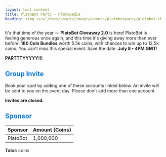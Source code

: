 ```yaml
---
layout: tool-content
title: PlatoBot Party - Platopedia
heading: <img src="/docs/assets/images/events/platobotparty/platobot-thumbnail.png" />&nbsp;PlatoBot Party
---
```


<style>
h2                    { color:#0176D6 !important }
h4                    { color:#008080 !important;font-size:var(--unit-text-B) !important }
.syotimer-cell__value { border-color:#0176D6 !important }
.syotimer-cell__unit  { color:#0176D6 }
</style>

<div class="linebreak"></div>

<div class="content-image" data-url="/docs/assets/images/events/platobotparty/platobot-banner.png" data-width="690px" data-label=""></div>

It's that time of the year — **PlatoBot Giveaway 2.0** is here! PlatoBot is feeling generous once again, and this time it's giving away more than ever before: **180 Coin Bundles** worth 5.5k coins, with chances to win up to 12.5k coins. You can't miss this special event. Save the date: **July 8 • 4PM GMT**!

<div class="linebreak"></div>

<div class="content-countdown text-center" data-datetime="2025-07-08T15:30:00+00:00"><b>PARTTTYYYYY!!!</b></div>

<div class="linebreak"></div>

## Group Invite

Book your spot by adding one of these accounts linked below. An invite will be sent to you on the event day. Please don't add more than one account.

<div class="linebreak"></div>

**Invites are closed.**


<div class="linebreak"></div>

## Sponsor

<table id="sponsors" class="table table-bordered">
    <thead>
        <tr>
            <th class="w-50">Sponsor</th>
            <th class="w-50">Amount (Coins)</th>
        </tr>
    </thead>
    <tbody>
        <tr>
            <td>PlatoBot</td>
            <td>1,000,000</td>
        </tr>
    </tbody>
</table>

<div class="linebreak"></div>

<p class="text-center"><b>Total:</b> <span class="content-custom" data-code="$('#sponsors tbody tr td:nth-child(2)').total()"></span> coins</p>

<div class="linebreak"></div>
